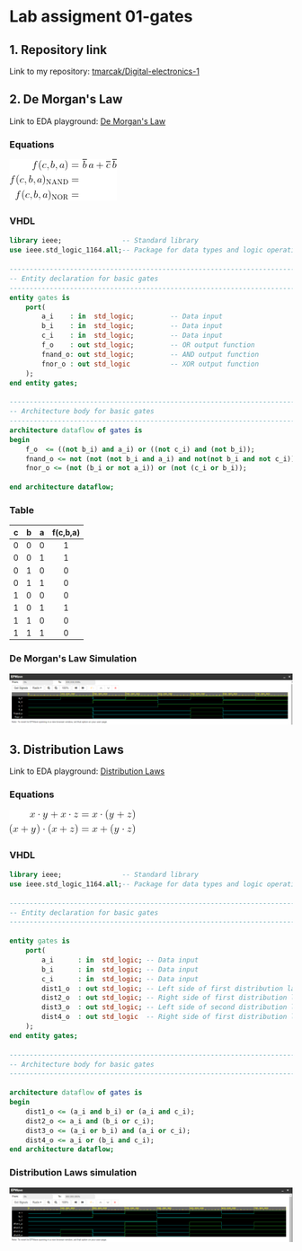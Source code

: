 # Lab assigment 01-gates

## 1. Repository link 
Link to my repository: [tmarcak/Digital-electronics-1](https://github.com/tmarcak/Digital-electronics-1)

## 2. De Morgan's Law
Link to EDA playground: [De Morgan's Law](https://www.edaplayground.com/x/8Pat)

### Equations
![](Images/Equations.png)

### VHDL
```vhdl
library ieee;               -- Standard library
use ieee.std_logic_1164.all;-- Package for data types and logic operations

------------------------------------------------------------------------
-- Entity declaration for basic gates
------------------------------------------------------------------------
entity gates is
    port(
        a_i    : in  std_logic;         -- Data input
        b_i    : in  std_logic;         -- Data input
        c_i	   : in  std_logic;         -- Data input
        f_o    : out std_logic;         -- OR output function
        fnand_o: out std_logic;         -- AND output function
        fnor_o : out std_logic          -- XOR output function
    );
end entity gates;

------------------------------------------------------------------------
-- Architecture body for basic gates
------------------------------------------------------------------------
architecture dataflow of gates is
begin
    f_o  <= ((not b_i) and a_i) or ((not c_i) and (not b_i));
    fnand_o <= not (not (not b_i and a_i) and not(not b_i and not c_i));
    fnor_o <= (not (b_i or not a_i)) or (not (c_i or b_i));

end architecture dataflow;
```

### Table
| **c** | **b** |**a** | **f(c,b,a)** |
| :-: | :-: | :-: | :-: |
| 0 | 0 | 0 | 1 |
| 0 | 0 | 1 | 1 |
| 0 | 1 | 0 | 0 |
| 0 | 1 | 1 | 0 |
| 1 | 0 | 0 | 0 |
| 1 | 0 | 1 | 1 |
| 1 | 1 | 0 | 0 |
| 1 | 1 | 1 | 0 |

### De Morgan's Law Simulation
![](Images/Screenshot_1.1.png)


## 3. Distribution Laws
Link to EDA playground: [Distribution Laws](https://www.edaplayground.com/x/88pG)

### Equations
![](Images/Distributives.png)

### VHDL
```vhdl
library ieee; 				-- Standard library
use ieee.std_logic_1164.all;-- Package for data types and logic operations

------------------------------------------------------------------------
-- Entity declaration for basic gates
------------------------------------------------------------------------

entity gates is
    port(
        a_i    	 : in  std_logic; -- Data input      
        b_i    	 : in  std_logic; -- Data input    
        c_i    	 : in  std_logic; -- Data input     
        dist1_o  : out std_logic; -- Left side of first distribution law output function
        dist2_o  : out std_logic; -- Right side of first distribution law output function
        dist3_o  : out std_logic; -- Left side of second distribution law output function
        dist4_o  : out std_logic  -- Right side of first distribution law output function
    );
end entity gates;

------------------------------------------------------------------------
-- Architecture body for basic gates
------------------------------------------------------------------------

architecture dataflow of gates is
begin
    dist1_o <= (a_i and b_i) or (a_i and c_i);
	dist2_o <= a_i and (b_i or c_i);
    dist3_o <= (a_i or b_i) and (a_i or c_i);
    dist4_o <= a_i or (b_i and c_i);
end architecture dataflow;
```

### Distribution Laws simulation
![](Images/Screenshot_1.2.png)







